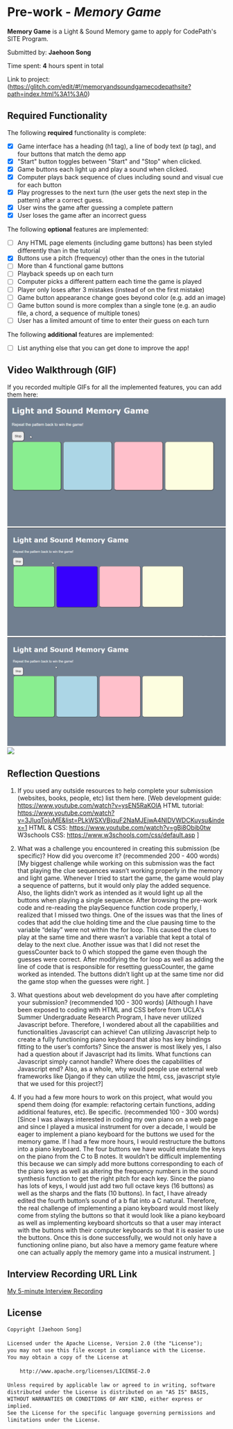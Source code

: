 # Pre-work - *Memory Game*

**Memory Game** is a Light & Sound Memory game to apply for CodePath's SITE Program. 

Submitted by: **Jaehoon Song**

Time spent: **4** hours spent in total

Link to project: (https://glitch.com/edit/#!/memoryandsoundgamecodepathsite?path=index.html%3A1%3A0)

## Required Functionality

The following **required** functionality is complete:

* [x] Game interface has a heading (h1 tag), a line of body text (p tag), and four buttons that match the demo app
* [x] "Start" button toggles between "Start" and "Stop" when clicked. 
* [x] Game buttons each light up and play a sound when clicked. 
* [x] Computer plays back sequence of clues including sound and visual cue for each button
* [x] Play progresses to the next turn (the user gets the next step in the pattern) after a correct guess. 
* [x] User wins the game after guessing a complete pattern
* [x] User loses the game after an incorrect guess

The following **optional** features are implemented:

* [ ] Any HTML page elements (including game buttons) has been styled differently than in the tutorial
* [x] Buttons use a pitch (frequency) other than the ones in the tutorial
* [ ] More than 4 functional game buttons
* [ ] Playback speeds up on each turn
* [ ] Computer picks a different pattern each time the game is played
* [ ] Player only loses after 3 mistakes (instead of on the first mistake)
* [ ] Game button appearance change goes beyond color (e.g. add an image)
* [ ] Game button sound is more complex than a single tone (e.g. an audio file, a chord, a sequence of multiple tones)
* [ ] User has a limited amount of time to enter their guess on each turn

The following **additional** features are implemented:

- [ ] List anything else that you can get done to improve the app!

## Video Walkthrough (GIF)

If you recorded multiple GIFs for all the implemented features, you can add them here:
![](https://github.com/hoonman/memoryandsoundgamecodepathsite/blob/main/memorygame1.gif)
![](https://github.com/hoonman/memoryandsoundgamecodepathsite/blob/main/memorygame2.gif)
![](https://github.com/hoonman/memoryandsoundgamecodepathsite/blob/main/memorygame3.gif)
![](gif4-link-here)

## Reflection Questions
1. If you used any outside resources to help complete your submission (websites, books, people, etc) list them here. 
[Web development guide: https://www.youtube.com/watch?v=ysEN5RaKOlA 
HTML tutorial: https://www.youtube.com/watch?v=3JluqTojuME&list=PLkWSXVBjquF2NaMJEjwA4NlDVWDCKuysu&index=1 
HTML & CSS: https://www.youtube.com/watch?v=gBi8Obib0tw 
W3schools CSS: https://www.w3schools.com/css/default.asp ]

2. What was a challenge you encountered in creating this submission (be specific)? How did you overcome it? (recommended 200 - 400 words) 
[My biggest challenge while working on this submission was the fact that playing the clue sequences wasn’t working properly in the memory and light game. Whenever I tried to start the game, the game would play a sequence of patterns, but it would only play the added sequence. Also, the lights didn’t work as intended as it would light up all the buttons when playing a single sequence. After browsing the pre-work code and re-reading the playSequence function code properly, I realized that I missed two things. One of the issues was that the lines of codes that add the clue holding time and the clue pausing time to the variable “delay” were not within the for loop. This caused the clues to play at the same time and there wasn’t a variable that kept a total of delay to the next clue. Another issue was that I did not reset the guessCounter back to 0 which stopped the game even though the guesses were correct. After modifying the for loop as well as adding the line of code that is responsible for resetting guessCounter, the game worked as intended. The buttons didn’t light up at the same time nor did the game stop when the guesses were right. ]

3. What questions about web development do you have after completing your submission? (recommended 100 - 300 words) 
[Although I have been exposed to coding with HTML and CSS before from UCLA's Summer Undergraduate Research Program, I have never utilized Javascript before. Therefore, I wondered about all the capabilities and functionalities Javascript can achieve! Can utilizing Javascript help to create a fully functioning piano keyboard that also has key bindings fitting to the user’s comforts? Since the answer is most likely yes, I also had a question about if Javascript had its limits. What functions can Javascript simply cannot handle? Where does the capabilities of Javascript end? Also, as a whole, why would people use external web frameworks like Django if they can utilize the html, css, javascript style that we used for this project?]

4. If you had a few more hours to work on this project, what would you spend them doing (for example: refactoring certain functions, adding additional features, etc). Be specific. (recommended 100 - 300 words) 
[Since I was always interested in coding my own piano on a web page and since I played a musical instrument for over a decade, I would be eager to implement a piano keyboard for the buttons we used for the memory game. If I had a few more hours, I would restructure the buttons into a piano keyboard. The four buttons we have would emulate the keys on the piano from the C to B notes. It wouldn’t be difficult implementing this because we can simply add more buttons corresponding to each of the piano keys as well as altering the frequency numbers in the sound synthesis function to get the right pitch for each key. Since the piano has lots of keys, I would just add two full octave keys (16 buttons) as well as the sharps and the flats (10 buttons). In fact, I have already edited the fourth button’s sound of a b flat into a C natural. Therefore, the real challenge of implementing a piano keyboard would most likely come from styling the buttons so that it would look like a piano keyboard as well as implementing keyboard shortcuts so that a user may interact with the buttons with their computer keyboards so that it is easier to use the buttons. Once this is done successfully, we would not only have a functioning online piano, but also have a memory game feature where one can actually apply the memory game into a musical instrument.
]



## Interview Recording URL Link

[My 5-minute Interview Recording](https://www.youtube.com/watch?v=RQbbO4-zni0)


## License

    Copyright [Jaehoon Song]

    Licensed under the Apache License, Version 2.0 (the "License");
    you may not use this file except in compliance with the License.
    You may obtain a copy of the License at

        http://www.apache.org/licenses/LICENSE-2.0

    Unless required by applicable law or agreed to in writing, software
    distributed under the License is distributed on an "AS IS" BASIS,
    WITHOUT WARRANTIES OR CONDITIONS OF ANY KIND, either express or implied.
    See the License for the specific language governing permissions and
    limitations under the License.
